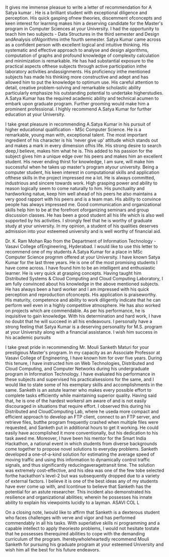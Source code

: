 
It gives me immense pleasue to write a letter of recommendation for A Satya kumar . He is a brilliant student with exceptional diligence and perception. His quick gasping ofnew theories, discemment ofconcepts and keen interest for learning makes him a deserving candidate for the Master's program in Computer Sciences at your University.
I had the opportunity to teach him two subjects - Data Structures in the third semester and Design andAnalysis ofAlgorithms inthe fourth semester. Satya Kumar came across as a confident person with excellent logical and intuitive thinking. His systematic and effective approach to analyse and design algorithms, computation of graphs and profound knowledge of complexity calculation and minimization is remarkable. He has had substantial exposure to the practical aspects ofthese subjects through active participation inthe laboratory activities andassignments. His proficiency inthe mentioned subjects has made his thinking more constructive and adept and has allowed him to put the knowledge to optimum use. His careful attention to detail, creative problem-solving and remarkable scholastic ability particularly emphasize his outstanding potential to undertake higherstudies.
A.Satya Kumar has the required academic ability and technical acumen to embark upon graduate program. Further grooming would make him a prominent professional.
I highly recommend A.Satya Kumar for further education at your University.



I take great pleasure in recommending A.Satya Kumar in his pursuit of higher educational qualification - MSc Computer Science.
He is a remarkable, young man with, exceptional talent. The most important ingredient of his character is his 'never give up' attitude which stands out and makes a mark in every dimension ofhis life. His strong desire to search deep,I believe, makes him what he is. This added to his passion for the subject gives him a unique edge over his peers and makes him an excellent student. His never ending thirst for knowledge, I am sure, will make him successful when he takes up master's program atyour university. Being a computer student, his keen interest in computational skills and application ofthese skills in the project impressed me a lot. He is always committed, industrious and sincere towards work.
High grasping power and ability to reason logically seem to come naturally to him. His punctuality and hardworking natue, keep him well ahead of his peers he also maintains a very good rapport with his peers and is a team man. His ability to convince people has always impressed me. Good communication and organizational skills help him to be at the forefront oforganizing seminars and group discussion classes. He has been a good student all his life which is also well supported by his activities.
I strongly feel that he is worthy of graduate study at your university. In my opinion, a student of his qualities deserves admission into your esteemed university and is well worthy of financial aid.



 Dr. K. Ram Mohan Rao from the Department of Information Technology - Vasavi College ofEngineering, Hyderabad. I would like to use this letter to recommend one of my students A.Satya Kumar for a place in MSc Computer Science progrnm offered at your University. I have known Satya Kumar for the last three years. He is one of the most promising students I have come across. I have found him to be an intelligent and enthusiastic learner. He is very quick at grasping concepts. Having taught him Distributed Systems & Cloud Computing and Cloud Computing Laboratory, I am fully convinced about his knowledge in the above mentioned subjects.
He has always been a hard worker and I am impressed with his quick perception and reproduction ofconcepts. His application is praiseworthy. His maturity, competence and ability to work diligently indicate that he can perform well even in a highly competitive atmosphere. He has also worked on projects which are commendable.
As per his performance, he is inquisitive to gain knowledge. With his determination and hard work, I have no doubt that he will succeed in all his endeavours. I personally have a strong feeling that Satya Kumar is a deserving personality for M.S. program at your University along with a financial assistance.
I wish him success in his academic pursuits





I take great pride in recommending Mr. Mouli Sanketh Maturi for your prestigious Master's program. In my capacity as an Associate Professor at Vasavi College of Engineering, I have known him for over five years. During this tenure, I have instructed him on Web Technologies, Distributed and Cloud Computing, and Computer Networks during his undergraduate program in Information Technology. I have evaluated his performance in these subjects and supervised his practicalsessions for the same, and I would like to state some of his exemplary skills and accomplishments in the same.
Sanketh is an astute learner who makes every possible effort to complete tasks efficiently while maintaining superior quality. Having said that, he is one of the hardest workersI am aware of and is not easily discouraged in situations that require effort. I observed this during his Distributed and CloudComputing Lab, where he useda more compact and efficient approach to develop an FTP client, connect to an FTP server, and retrieve files, butthe program frequently crashed when multiple files were requested, and Sanketh put in additional hours to get it working. He could easily have accomplished it more conventionally, but his dedication to his task awed me.
Moreover, I have been his mentor for the Smart India Hackathon, a national event in which students from diverse backgrounds come together to propose novel solutions to everyday problems. Sanketh developed a one-of-a-kind solution for estimating the average speed of moving traffic and using this information to dynamically control traffic signals, and thus significantly reducingaveragetransit time. The solution was extremely cost-effective, and his idea was one of the few tobe selected forthe hackathon's level-2 but was subsequently dropped due to a variety of external factors. I believe it is one of the best ideas any of my students have ever come up with, and Icontinue to believe that Sanketh has the potential for an astute researcher. This incident also demonstrated his resilience and organizational abilities; wherein he possesses his innate ability to explain
his viewpoints lucidly to a layman.
ASAVI COL L

 On a closing note, Iwould like to affirm that Sanketh is a dexterous student who faces challenges with verve and vigor and has performed commendably in all his tasks. With
superlative skills ni programming and a capable intellect to apply theoriesto problems, I would not hesitate tostate that he possesses therequired abilities to cope with the demanding curriculum of the program. Iherebywholeheartedly recommend Mouli Sanketh for pursuing his graduate program at your esteemed University and wish him all the best for his future endeavors.
